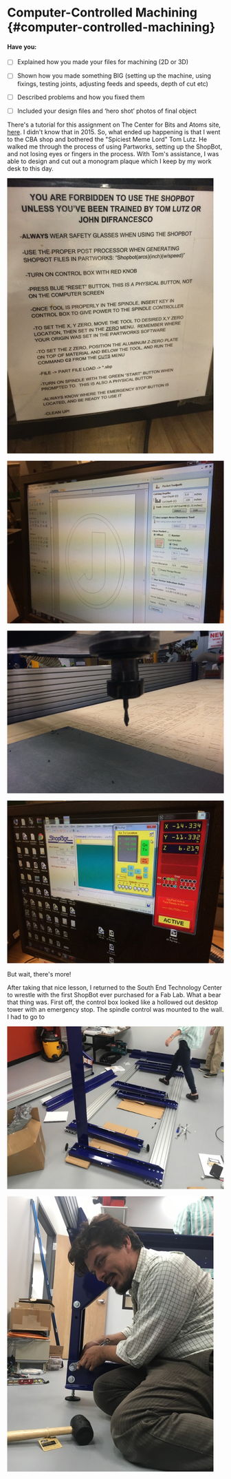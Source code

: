 # Computer-Controlled Machining {#computer-controlled-machining}

#### Have you:

* [ ] Explained how you made your files for machining \(2D or 3D\)

* [ ] Shown how you made something BIG \(setting up the machine, using fixings, testing joints, adjusting feeds and speeds, depth of cut etc\)

* [ ] Described problems and how you fixed them

* [ ] Included your design files and ‘hero shot’ photos of final object

There's a tutorial for this assignment on The Center for Bits and Atoms site, [here](http://fab.cba.mit.edu/content/tools/shopbot/index.html). I didn't know that in 2015. So, what ended up happening is that I went to the CBA shop and bothered the "Spiciest Meme Lord" Tom Lutz. He walked me through the process of using Partworks, setting up the ShopBot, and not losing eyes or fingers in the process. With Tom's assistance, I was able to design and cut out a monogram plaque which I keep by my work desk to this day.

![](/assets/IMG_3858.JPG)

![](/assets/IMG_3860.JPG)

![](/assets/IMG_3863.JPG)

![](/assets/IMG_3862.JPG)

But wait, there's more!

After taking that nice lesson, I returned to the South End Technology Center to wrestle with the first ShopBot ever purchased for a Fab Lab. What a bear that thing was. First off, the control box looked like a hollowed out desktop tower with an emergency stop. The spindle control was mounted to the wall. I had to go to

![](/assets/IMG_0783.JPG)

![](/assets/IMG_0795.JPG)

